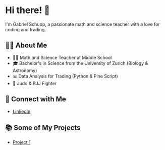 # Hi there! 👋

I'm Gabriel Schupp, a passionate math and science teacher with a love for coding and trading. 

## 👨‍🎓 About Me
- 🧑‍🏫 Math and Science Teacher at Middle School
- 🎓 Bachelor's in Science from the University of Zurich (Biology & Astronomy)
- 📊 Data Analysis for Trading (Python & Pine Script)
- 🥋 Judo & BJJ Fighter

## 🔗 Connect with Me
- [LinkedIn](https://www.linkedin.com/in/gabriel-schupp-a0b010278/)

## 📚 Some of My Projects
- [Project 1](https://github.com/GSPHYTON345/Codes)

